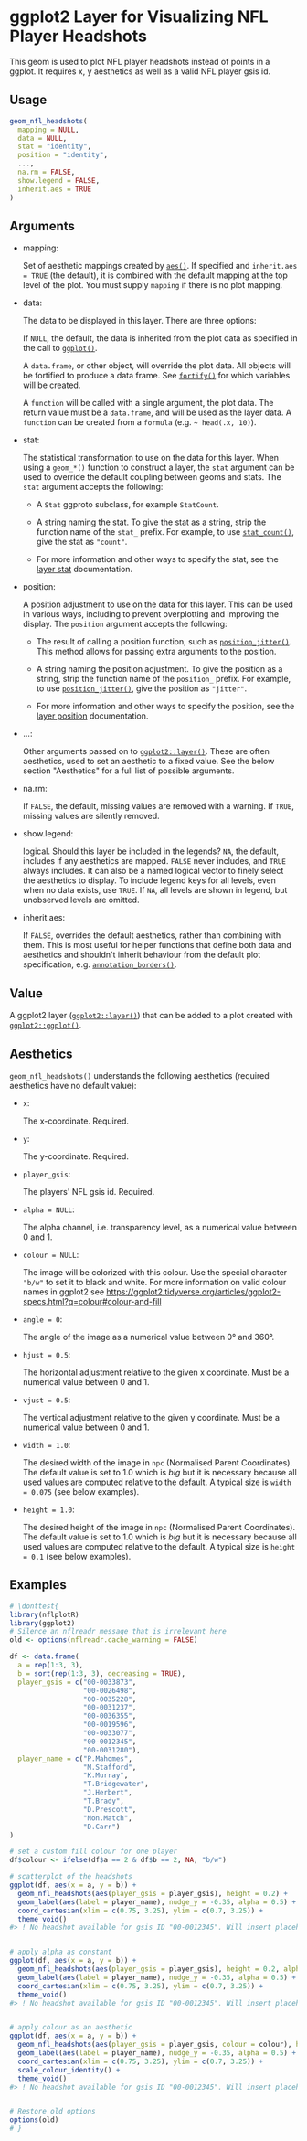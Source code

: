 # ggplot2 Layer for Visualizing NFL Player Headshots

This geom is used to plot NFL player headshots instead of points in a
ggplot. It requires x, y aesthetics as well as a valid NFL player gsis
id.

## Usage

``` r
geom_nfl_headshots(
  mapping = NULL,
  data = NULL,
  stat = "identity",
  position = "identity",
  ...,
  na.rm = FALSE,
  show.legend = FALSE,
  inherit.aes = TRUE
)
```

## Arguments

- mapping:

  Set of aesthetic mappings created by
  [`aes()`](https://ggplot2.tidyverse.org/reference/aes.html). If
  specified and `inherit.aes = TRUE` (the default), it is combined with
  the default mapping at the top level of the plot. You must supply
  `mapping` if there is no plot mapping.

- data:

  The data to be displayed in this layer. There are three options:

  If `NULL`, the default, the data is inherited from the plot data as
  specified in the call to
  [`ggplot()`](https://ggplot2.tidyverse.org/reference/ggplot.html).

  A `data.frame`, or other object, will override the plot data. All
  objects will be fortified to produce a data frame. See
  [`fortify()`](https://ggplot2.tidyverse.org/reference/fortify.html)
  for which variables will be created.

  A `function` will be called with a single argument, the plot data. The
  return value must be a `data.frame`, and will be used as the layer
  data. A `function` can be created from a `formula` (e.g.
  `~ head(.x, 10)`).

- stat:

  The statistical transformation to use on the data for this layer. When
  using a `geom_*()` function to construct a layer, the `stat` argument
  can be used to override the default coupling between geoms and stats.
  The `stat` argument accepts the following:

  - A `Stat` ggproto subclass, for example `StatCount`.

  - A string naming the stat. To give the stat as a string, strip the
    function name of the `stat_` prefix. For example, to use
    [`stat_count()`](https://ggplot2.tidyverse.org/reference/geom_bar.html),
    give the stat as `"count"`.

  - For more information and other ways to specify the stat, see the
    [layer
    stat](https://ggplot2.tidyverse.org/reference/layer_stats.html)
    documentation.

- position:

  A position adjustment to use on the data for this layer. This can be
  used in various ways, including to prevent overplotting and improving
  the display. The `position` argument accepts the following:

  - The result of calling a position function, such as
    [`position_jitter()`](https://ggplot2.tidyverse.org/reference/position_jitter.html).
    This method allows for passing extra arguments to the position.

  - A string naming the position adjustment. To give the position as a
    string, strip the function name of the `position_` prefix. For
    example, to use
    [`position_jitter()`](https://ggplot2.tidyverse.org/reference/position_jitter.html),
    give the position as `"jitter"`.

  - For more information and other ways to specify the position, see the
    [layer
    position](https://ggplot2.tidyverse.org/reference/layer_positions.html)
    documentation.

- ...:

  Other arguments passed on to
  [`ggplot2::layer()`](https://ggplot2.tidyverse.org/reference/layer.html).
  These are often aesthetics, used to set an aesthetic to a fixed value.
  See the below section "Aesthetics" for a full list of possible
  arguments.

- na.rm:

  If `FALSE`, the default, missing values are removed with a warning. If
  `TRUE`, missing values are silently removed.

- show.legend:

  logical. Should this layer be included in the legends? `NA`, the
  default, includes if any aesthetics are mapped. `FALSE` never
  includes, and `TRUE` always includes. It can also be a named logical
  vector to finely select the aesthetics to display. To include legend
  keys for all levels, even when no data exists, use `TRUE`. If `NA`,
  all levels are shown in legend, but unobserved levels are omitted.

- inherit.aes:

  If `FALSE`, overrides the default aesthetics, rather than combining
  with them. This is most useful for helper functions that define both
  data and aesthetics and shouldn't inherit behaviour from the default
  plot specification, e.g.
  [`annotation_borders()`](https://ggplot2.tidyverse.org/reference/annotation_borders.html).

## Value

A ggplot2 layer
([`ggplot2::layer()`](https://ggplot2.tidyverse.org/reference/layer.html))
that can be added to a plot created with
[`ggplot2::ggplot()`](https://ggplot2.tidyverse.org/reference/ggplot.html).

## Aesthetics

`geom_nfl_headshots()` understands the following aesthetics (required
aesthetics have no default value):

- `x`:

  The x-coordinate. Required.

- `y`:

  The y-coordinate. Required.

- `player_gsis`:

  The players' NFL gsis id. Required.

- `alpha = NULL`:

  The alpha channel, i.e. transparency level, as a numerical value
  between 0 and 1.

- `colour = NULL`:

  The image will be colorized with this colour. Use the special
  character `"b/w"` to set it to black and white. For more information
  on valid colour names in ggplot2 see
  <https://ggplot2.tidyverse.org/articles/ggplot2-specs.html?q=colour#colour-and-fill>

- `angle = 0`:

  The angle of the image as a numerical value between 0° and 360°.

- `hjust = 0.5`:

  The horizontal adjustment relative to the given x coordinate. Must be
  a numerical value between 0 and 1.

- `vjust = 0.5`:

  The vertical adjustment relative to the given y coordinate. Must be a
  numerical value between 0 and 1.

- `width = 1.0`:

  The desired width of the image in `npc` (Normalised Parent
  Coordinates). The default value is set to 1.0 which is *big* but it is
  necessary because all used values are computed relative to the
  default. A typical size is `width = 0.075` (see below examples).

- `height = 1.0`:

  The desired height of the image in `npc` (Normalised Parent
  Coordinates). The default value is set to 1.0 which is *big* but it is
  necessary because all used values are computed relative to the
  default. A typical size is `height = 0.1` (see below examples).

## Examples

``` r
# \donttest{
library(nflplotR)
library(ggplot2)
# Silence an nflreadr message that is irrelevant here
old <- options(nflreadr.cache_warning = FALSE)

df <- data.frame(
  a = rep(1:3, 3),
  b = sort(rep(1:3, 3), decreasing = TRUE),
  player_gsis = c("00-0033873",
                  "00-0026498",
                  "00-0035228",
                  "00-0031237",
                  "00-0036355",
                  "00-0019596",
                  "00-0033077",
                  "00-0012345",
                  "00-0031280"),
  player_name = c("P.Mahomes",
                  "M.Stafford",
                  "K.Murray",
                  "T.Bridgewater",
                  "J.Herbert",
                  "T.Brady",
                  "D.Prescott",
                  "Non.Match",
                  "D.Carr")
)

# set a custom fill colour for one player
df$colour <- ifelse(df$a == 2 & df$b == 2, NA, "b/w")

# scatterplot of the headshots
ggplot(df, aes(x = a, y = b)) +
  geom_nfl_headshots(aes(player_gsis = player_gsis), height = 0.2) +
  geom_label(aes(label = player_name), nudge_y = -0.35, alpha = 0.5) +
  coord_cartesian(xlim = c(0.75, 3.25), ylim = c(0.7, 3.25)) +
  theme_void()
#> ! No headshot available for gsis ID "00-0012345". Will insert placeholder.


# apply alpha as constant
ggplot(df, aes(x = a, y = b)) +
  geom_nfl_headshots(aes(player_gsis = player_gsis), height = 0.2, alpha = 0.5) +
  geom_label(aes(label = player_name), nudge_y = -0.35, alpha = 0.5) +
  coord_cartesian(xlim = c(0.75, 3.25), ylim = c(0.7, 3.25)) +
  theme_void()
#> ! No headshot available for gsis ID "00-0012345". Will insert placeholder.


# apply colour as an aesthetic
ggplot(df, aes(x = a, y = b)) +
  geom_nfl_headshots(aes(player_gsis = player_gsis, colour = colour), height = 0.2) +
  geom_label(aes(label = player_name), nudge_y = -0.35, alpha = 0.5) +
  coord_cartesian(xlim = c(0.75, 3.25), ylim = c(0.7, 3.25)) +
  scale_colour_identity() +
  theme_void()
#> ! No headshot available for gsis ID "00-0012345". Will insert placeholder.


# Restore old options
options(old)
# }
```
